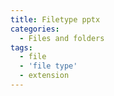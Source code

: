 ```yaml
---
title: Filetype pptx
categories:
  - Files and folders
tags:
  - file
  - 'file type'
  - extension
---
```

